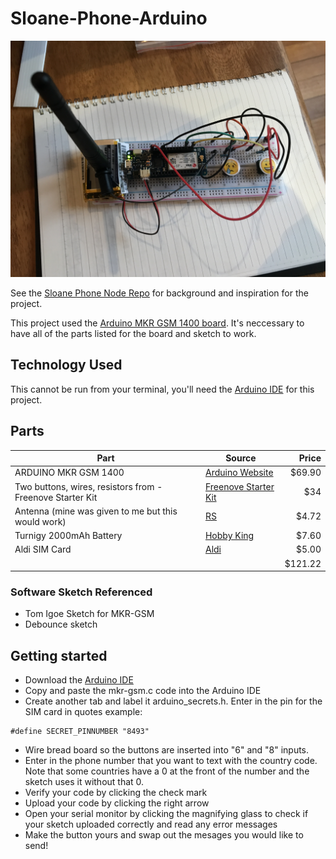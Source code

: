 # Sloane-Phone-Arduino

![](Images/sloane-phone.JPG)

See the [Sloane Phone Node Repo](https://github.com/nikkiricks/Sloane-Phone-Node) for background and inspiration for the project.

This project used the [Arduino MKR GSM 1400 board](https://store.arduino.cc/usa/mkr-gsm-1400). It's neccessary to have all of the parts listed for the board and sketch to work.

## Technology Used

This cannot be run from your terminal, you'll need the [Arduino IDE](https://www.arduino.cc/en/main/software) for this project.

## Parts

| Part                                                      | Source                                                                                                                                                                                                                                                                                                                                                                                                                                                                              |    Price |
| --------------------------------------------------------- | ----------------------------------------------------------------------------------------------------------------------------------------------------------------------------------------------------------------------------------------------------------------------------------------------------------------------------------------------------------------------------------------------------------------------------------------------------------------------------------- | -------: |
| ARDUINO MKR GSM 1400                                      | [Arduino Website](https://store.arduino.cc/usa/mkr-gsm-1400)                                                                                                                                                                                                                                                                                                                                                                                                                        |  \$69.90 |
| Two buttons, wires, resistors from - Freenove Starter Kit | [Freenove Starter Kit](https://www.amazon.com.au/Freenove-Processing-Oscilloscope-Voltmeter-Components/dp/B0721B8228/ref=sr_1_1?keywords=freenove+arduino+uno+starter+kit&qid=1576150765&s=electronics&sr=1-1)                                                                                                                                                                                                                                                                      |     \$34 |
| Antenna (mine was given to me but this would work)        | [RS](https://au.rs-online.com/web/p/wifi-antennas/9076510?ef_id=CjwKCAjwmKLzBRBeEiwACCVihg-3Q-KJ53kU4h5uOO2kNa3vcs6J8YKZawazskT80m93cvUPBpy6LhoCbY4QAvD_BwE:G:s&s_kwcid=AL!8733!3!99325714834!!!g!443370683741!&cm_mmc=AU-PLA-DS3A-_-google-_-PLA_AU_EN_Computing_And_Peripherals-_-Keyboards_And_Mice-_-PRODUCT_GROUP&matchtype=&aud-827186183886:pla-443370683741&gclid=CjwKCAjwmKLzBRBeEiwACCVihg-3Q-KJ53kU4h5uOO2kNa3vcs6J8YKZawazskT80m93cvUPBpy6LhoCbY4QAvD_BwE&gclsrc=aw.ds) |   \$4.72 |
| Turnigy 2000mAh Battery                                   | [Hobby King](https://hobbyking.com/en_us/turnigy-2000mah-1s-1c-lipoly-w-2-pin-jst-ph-connector.html?___store=en_us)                                                                                                                                                                                                                                                                                                                                                                 |   \$7.60 |
| Aldi SIM Card                                             | [Aldi](https://www.aldimobile.com.au/checkout)                                                                                                                                                                                                                                                                                                                                                                                                                                      |   \$5.00 |
|                                                           |                                                                                                                                                                                                                                                                                                                                                                                                                                                                                     | \$121.22 |

### Software Sketch Referenced

- Tom Igoe Sketch for MKR-GSM
- Debounce sketch

## Getting started

- Download the [Arduino IDE](https://www.arduino.cc/en/main/software)
- Copy and paste the mkr-gsm.c code into the Arduino IDE
- Create another tab and label it arduino_secrets.h. Enter in the pin for the SIM card in quotes example:

```
#define SECRET_PINNUMBER "8493"
```

- Wire bread board so the buttons are inserted into "6" and "8" inputs.
- Enter in the phone number that you want to text with the country code. Note that some countries have a 0 at the front of the number and the sketch uses it without that 0.
- Verify your code by clicking the check mark
- Upload your code by clicking the right arrow
- Open your serial monitor by clicking the magnifying glass to check if your sketch uploaded correctly and read any error messages
- Make the button yours and swap out the mesages you would like to send!
